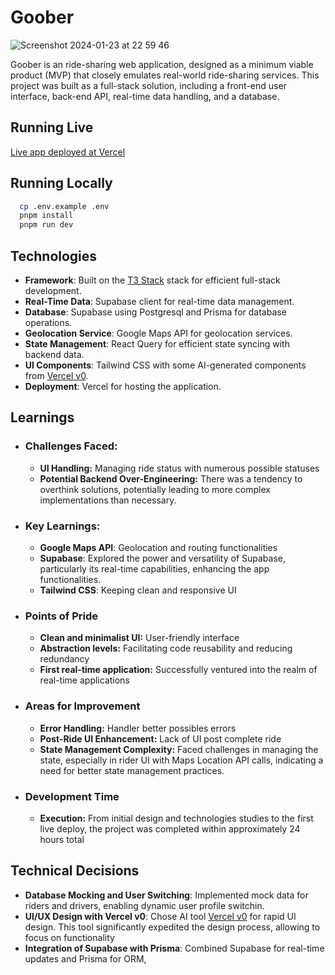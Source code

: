 
# Goober

![Screenshot 2024-01-23 at 22 59 46](https://github.com/lucas-felinto/goober/assets/62717182/88be88f9-52b7-4cb9-af6e-ad514b89154b)

Goober is an ride-sharing web application, designed as a minimum viable product (MVP) that closely emulates real-world ride-sharing services. This project was built as a full-stack solution, including a front-end user interface, back-end API, real-time data handling, and a database.

## Running Live
[Live app deployed at Vercel](https://goober-6oj7.vercel.app/)

## Running Locally

```bash
  cp .env.example .env
  pnpm install
  pnpm run dev
```
    
## Technologies
- **Framework**: Built on the [T3 Stack](https://create.t3.gg/) stack for efficient full-stack development.
- **Real-Time Data**: Supabase client for real-time data management.
- **Database**: Supabase using Postgresql and Prisma for database operations.
- **Geolocation Service**: Google Maps API for geolocation services.
- **State Management**: React Query for efficient state syncing with backend data.
- **UI Components**: Tailwind CSS with some AI-generated components from [Vercel v0](https://v0.dev/).
- **Deployment**: Vercel for hosting the application.


## Learnings

- ### Challenges Faced: 
  - **UI Handling:** Managing ride status with numerous possible statuses 
  - **Potential Backend Over-Engineering:** There was a tendency to overthink solutions, potentially leading to more complex implementations than necessary.
- ### Key Learnings: 
  - **Google Maps API**: Geolocation and routing functionalities
  - **Supabase**: Explored the power and versatility of Supabase, particularly its real-time capabilities, enhancing the app functionalities.
  - **Tailwind CSS**: Keeping clean and responsive UI
- ### Points of Pride
  - **Clean and minimalist UI:** User-friendly interface
  - **Abstraction levels:** Facilitating code reusability and reducing redundancy
  - **First real-time application:** Successfully ventured into the realm of real-time applications
- ### Areas for Improvement
    - **Error Handling:** Handler better possibles errors
    - **Post-Ride UI Enhancement:** Lack of UI post complete ride
    - **State Management Complexity:** Faced challenges in managing the state, especially in rider UI with Maps Location API calls, indicating a need for better state management practices.
- ### Development Time
    - **Execution:** From initial design and technologies studies to the first live deploy, the project was completed within approximately 24 hours total

## Technical Decisions
- **Database Mocking and User Switching**: Implemented mock data for riders and drivers, enabling dynamic user profile switchin.
- **UI/UX Design with Vercel v0**: Chose AI tool [Vercel v0](https://v0.dev/) for rapid UI design. This tool significantly expedited the design process, allowing to focus on functionality
- **Integration of Supabase with Prisma**: Combined Supabase for real-time updates and Prisma for ORM,

